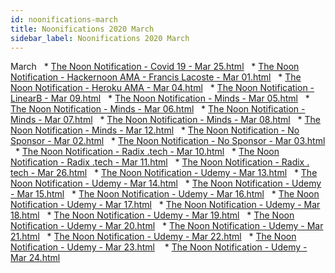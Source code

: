 ```yaml
---
id: noonifications-march
title: Noonifications 2020 March
sidebar_label: Noonifications 2020 March
---
```


March
  * [The Noon Notification - Covid 19 - Mar 25.html](/newsletters/html/Noonifications/2020/)
  * [The Noon Notification - Hackernoon AMA - Francis Lacoste - Mar 01.html](/newsletters/html/Noonifications/2020/)
  * [The Noon Notification - Heroku AMA - Mar 04.html](/newsletters/html/Noonifications/2020/)
  * [The Noon Notification - LinearB - Mar 09.html](/newsletters/html/Noonifications/2020/)
  * [The Noon Notification - Minds - Mar 05.html](/newsletters/html/Noonifications/2020/)
  * [The Noon Notification - Minds - Mar 06.html](/newsletters/html/Noonifications/2020/)
  * [The Noon Notification - Minds - Mar 07.html](/newsletters/html/Noonifications/2020/)
  * [The Noon Notification - Minds - Mar 08.html](/newsletters/html/Noonifications/2020/)
  * [The Noon Notification - Minds - Mar 12.html](/newsletters/html/Noonifications/2020/)
  * [The Noon Notification - No Sponsor - Mar 02.html](/newsletters/html/Noonifications/2020/)
  * [The Noon Notification - No Sponsor - Mar 03.html](/newsletters/html/Noonifications/2020/)
  * [The Noon Notification - Radix .tech - Mar 10.html](/newsletters/html/Noonifications/2020/)
  * [The Noon Notification - Radix .tech - Mar 11.html](/newsletters/html/Noonifications/2020/)
  * [The Noon Notification - Radix . tech - Mar 26.html](/newsletters/html/Noonifications/2020/)
  * [The Noon Notification - Udemy - Mar 13.html](/newsletters/html/Noonifications/2020/)
  * [The Noon Notification - Udemy - Mar 14.html](/newsletters/html/Noonifications/2020/)
  * [The Noon Notification - Udemy - Mar 15.html](/newsletters/html/Noonifications/2020/)
  * [The Noon Notification - Udemy - Mar 16.html](/newsletters/html/Noonifications/2020/)
  * [The Noon Notification - Udemy - Mar 17.html](/newsletters/html/Noonifications/2020/)
  * [The Noon Notification - Udemy - Mar 18.html](/newsletters/html/Noonifications/2020/)
  * [The Noon Notification - Udemy - Mar 19.html](/newsletters/html/Noonifications/2020/)
  * [The Noon Notification - Udemy - Mar 20.html](/newsletters/html/Noonifications/2020/)
  * [The Noon Notification - Udemy - Mar 21.html](/newsletters/html/Noonifications/2020/)
  * [The Noon Notification - Udemy - Mar 22.html](/newsletters/html/Noonifications/2020/)
  * [The Noon Notification - Udemy - Mar 23.html](/newsletters/html/Noonifications/2020/)
   * [The Noon Notification - Udemy - Mar 24.html](/newsletters/html/Noonifications/2020/)